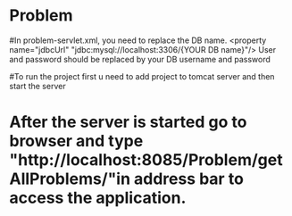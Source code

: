 # Problem

#In problem-servlet.xml, you need to replace the DB name.
<property name="jdbcUrl" "jdbc:mysql://localhost:3306/{YOUR DB name}"/>
 User and password should be replaced by your DB username and password
 
 #To run the project first u need to add project to tomcat server and then start the server

# After the server is started go to browser and type "http://localhost:8085/Problem/getAllProblems/"in address bar to access the application.



